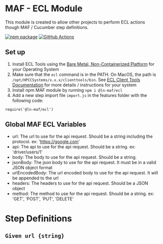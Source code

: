 # MAF - ECL Module
This module is created to allow other projects to perform ECL actions though MAF / Cucumber step definitions.

[![npm package][npm-image]][npm-url] 
[![GitHub Actions](https://github.com/hpcc-systems/MAF/workflows/Build/badge.svg)](https://github.com/hpcc-systems/MAF/actions)

## Set up
1. Install ECL Tools using the [Bare Metal, Non-Containerized Platform](https://hpccsystems.com/download/#h-bare-metal-non-containerized-platform) for your Operating System
2. Make sure that the `ecl` command is in the PATH. On MacOS, the path is `/opt/HPCCSystems/x.x.x/clienttools/bin`. See [ECL Client Tools Documentation](https://hpccsystems.com/training/documentation/ecl-ide-and-client-tools/) for more details / instructions for your system
3. Install npm MAF module by running `npm i @ln-maf/ecl`
4. Add a new step import file `import.js` in the features folder with the following code:
```
require('@ln-maf/ecl')
```

## Global MAF ECL Variables

- url: The url to use for the api request. Should be a string including the protocol. ex: 'https://google.com'
- api: The api to use for the api request. Should be a string. ex: 'driver/users/1'
- body: The body to use for the api request. Should be a string.
- jsonBody: The json body to use for the api request. It must be in a valid JSON object format
- urlEncodedBody: The url encoded body to use for the api request. It will be appended to the url
- headers: The headers to use for the api request. Should be a JSON object
- method: The method to use for the api request. Should be a string. ex: 'GET', 'POST', 'PUT', 'DELETE'

# Step Definitions

## `Given url {string}`

[npm-image]:https://img.shields.io/npm/v/@ln-maf/api.svg
[npm-url]:https://www.npmjs.com/package/@ln-maf/api